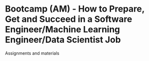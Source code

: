 # Bootcamp (AM) - How to Prepare, Get and Succeed in a Software Engineer/Machine Learning Engineer/Data Scientist Job
Assignments and materials 
